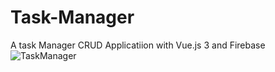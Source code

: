 # Task-Manager
A task Manager CRUD Applicatiion with Vue.js 3 and Firebase
![TaskManager](screenshot.png)

